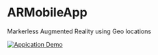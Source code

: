 # ARMobileApp
Markerless Augmented Reality using Geo locations 


[![Appication Demo](http://img.youtube.com/vi/YOUTUBE_VIDEO_ID_HERE/0.jpg)](http://www.youtube.com/watch?v=z4p7fVaLyDY)